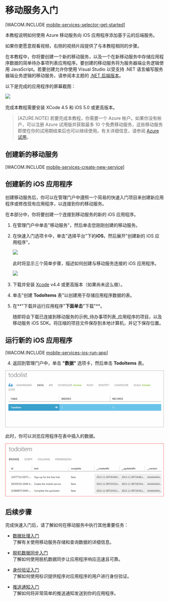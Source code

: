 <properties pageTitle="用于 iOS 应用程序的 Azure 移动服务入门" metaKeywords="Azure iOS application, mobile service iOS, getting started Azure iOS" description="按照本教程进行操作，开始使用 Azure 移动服务进行 iOS 开发。 " metaCanonical="" services="" documentationCenter="Mobile" title="Get started with Mobile Services" authors="glenga" solutions="" manager="" editor="" />
<tags ms.service=""
    ms.date="02/11/2015"
    wacn.date="04/11/2015"
    />

# <a name="getting-started"> </a>移动服务入门

[WACOM.INCLUDE [mobile-services-selector-get-started](../includes/mobile-services-selector-get-started.md)]

<div class="dev-onpage-video-clear clearfix">
<div class="dev-onpage-left-content">
<p>本教程说明如何使用 Azure 移动服务向 iOS 应用程序添加基于云的后端服务。</p>
<p>如果你更愿意观看视频，右侧的视频片段提供了与本教程相同的步骤。</p>
</div>
<div class="dev-onpage-video-wrapper" style="display:none"><a href="http://channel9.msdn.com/Series/Windows-Azure-Mobile-Services/iOS-Creating-your-first-app-using-the-Windows-Azure-Mobile-Services-Quickstart" target="_blank" class="label">观看教程</a> <a style="background-image: url('/media/devcenter/mobile/videos/get-started-ios-180x120.png') !important;" href="http://channel9.msdn.com/Series/Windows-Azure-Mobile-Services/iOS-Creating-your-first-app-using-the-Windows-Azure-Mobile-Services-Quickstart" target="_blank" class="dev-onpage-video"><span class="icon">播放视频</span></a> <span class="time">9:38</span></div>
</div>

在本教程中，你将要创建一个新的移动服务，以及一个在新移动服务中存储应用程序数据的简单待办事项列表应用程序。要创建的移动服务将为服务器端业务逻辑使用 JavaScript。若要创建允许你使用 Visual Studio 以受支持 .NET 语言编写服务器端业务逻辑的移动服务，请参阅本主题的 [.NET 后端版本]。

以下是完成的应用程序的屏幕截图：

![][0]

完成本教程需要安装 XCode 4.5 和 iOS 5.0 或更高版本。

> [AZURE.NOTE] 若要完成本教程，你需要一个 Azure 帐户。如果你没有帐户，可以注册 Azure 试用版并获取最多 10 个免费移动服务，这些移动服务即使在你的试用期结束后也可以继续使用。有关详细信息，请参阅 [Azure 试用](/pricing/1rmb-trial)。

## <a name="create-new-service"> </a>创建新的移动服务

[WACOM.INCLUDE [mobile-services-create-new-service](../includes/mobile-services-create-new-service.md)]

<h2>创建新的 iOS 应用程序</h2>

创建移动服务后，你可以在管理门户中遵照一个简易的快速入门项目来创建新应用程序或修改现有应用程序，以连接到你的移动服务。

在本部分中，你将要创建一个连接到移动服务的新的 iOS 应用程序。

1.  在管理门户中单击"移动服务"，然后单击您刚刚创建的移动服务。

2. 在快速入门选项卡中，单击"选择平台"下的**iOS**，然后展开"创建新的 iOS 应用程序"。

   	![][6]

   	此时将显示三个简单步骤，描述如何创建与移动服务连接的 iOS 应用程序。

  	![][7]

3. 下载并安装 [Xcode] v4.4 或更高版本（如果尚未这么做）。

4. 单击"创建 **TodoItems** 表"以创建用于存储应用程序数据的表。

5. 在**"下载并运行应用程序"**下面单击**"下载"**。 

  	随即将会下载已连接到移动服务的示例_待办事项列表_应用程序的项目，以及移动服务 iOS SDK。将压缩的项目文件保存到本地计算机，并记下保存位置。

## 运行新的 iOS 应用程序

[WACOM.INCLUDE [mobile-services-ios-run-app](../includes/mobile-services-ios-run-app.md)]

<ol start="4">
<li><p>返回到管理门户中，单击 <strong>"数据"</strong> 选项卡，然后单击 <strong>TodoItems</strong> 表。<p></li></ol>

![](./media/mobile-services-ios-get-started/mobile-data-tab.png)

此时，你可以浏览应用程序在表中插入的数据。</p>

![](./media/mobile-services-ios-get-started/mobile-data-browse.png)


## <a name="next-steps"> </a>后续步骤
完成快速入门后，请了解如何在移动服务中执行其他重要任务：

* [数据处理入门]
  <br/>了解有关使用移动服务存储和查询数据的详细信息。

* [脱机数据同步入门]
  <br/>了解如何使用脱机数据同步让应用程序响应迅速且可靠。

* [身份验证入门]
  <br/>了解如何使用标识提供程序对应用程序的用户进行身份验证。

* [推送通知入门]
  <br/>了解如何将非常简单的推送通知发送到你的应用程序。


<!-- Anchors. -->
[移动服务入门]:#getting-started
[创建新的移动服务]:#create-new-service
[定义移动服务实例]:#define-mobile-service-instance
[后续步骤]:#next-steps

<!-- Images. -->
[0]: ./media/mobile-services-ios-get-started/mobile-quickstart-completed-ios.png

[6]: ./media/mobile-services-ios-get-started/mobile-portal-quickstart-ios.png
[7]: ./media/mobile-services-ios-get-started/mobile-quickstart-steps-ios.png
[8]: ./media/mobile-services-ios-get-started/mobile-xcode-project.png

[10]: ./media/mobile-services-ios-get-started/mobile-quickstart-startup-ios.png
[11]: ./media/mobile-services-ios-get-started/mobile-data-tab.png
[12]: ./media/mobile-services-ios-get-started/mobile-data-browse.png


<!-- URLs. -->
[数据处理入门]: /zh-cn/documentation/articles/mobile-services-javascript-backend-windows-store-dotnet-get-started-with-data-ios
[身份验证入门]: /zh-cn/documentation/articles/mobile-services-javascript-backend-windows-store-dotnet-get-started-with-users-ios
[脱机数据同步入门]: /zh-cn/documentation/articles/mobile-services-ios-get-started-offline-data
[推送通知入门]: /zh-cn/documentation/articles/mobile-services-javascript-backend-windows-store-dotnet-get-started-with-push-ios

[移动服务 iOS SDK]: https://go.microsoft.com/fwLink/p/?LinkID=266533
[管理门户]: https://manage.windowsazure.cn/
[XCode]: https://go.microsoft.com/fwLink/p/?LinkID=266532
[.NET 后端版本]: /zh-cn/documentation/articles/mobile-services-dotnet-backend-ios-get-started

